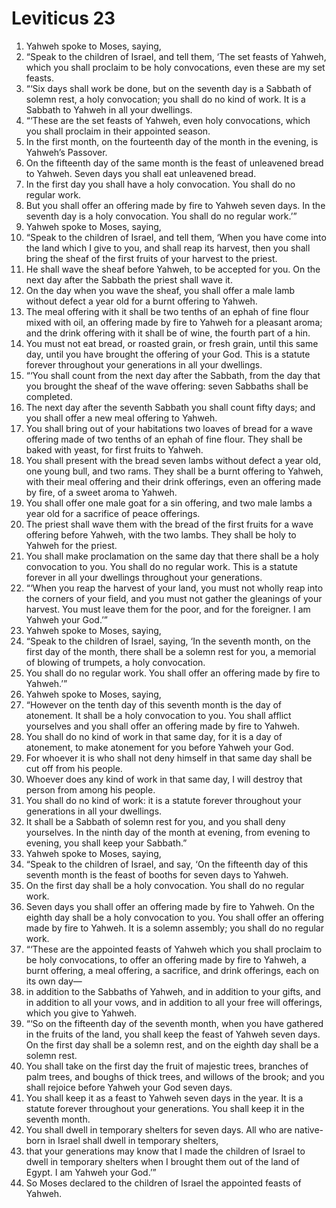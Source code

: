 ﻿
# Leviticus 23
1. Yahweh spoke to Moses, saying, 
2. “Speak to the children of Israel, and tell them, ‘The set feasts of Yahweh, which you shall proclaim to be holy convocations, even these are my set feasts. 
3. “‘Six days shall work be done, but on the seventh day is a Sabbath of solemn rest, a holy convocation; you shall do no kind of work. It is a Sabbath to Yahweh in all your dwellings. 
4. “‘These are the set feasts of Yahweh, even holy convocations, which you shall proclaim in their appointed season. 
5. In the first month, on the fourteenth day of the month in the evening, is Yahweh’s Passover. 
6. On the fifteenth day of the same month is the feast of unleavened bread to Yahweh. Seven days you shall eat unleavened bread. 
7. In the first day you shall have a holy convocation. You shall do no regular work. 
8. But you shall offer an offering made by fire to Yahweh seven days. In the seventh day is a holy convocation. You shall do no regular work.’” 
9. Yahweh spoke to Moses, saying, 
10. “Speak to the children of Israel, and tell them, ‘When you have come into the land which I give to you, and shall reap its harvest, then you shall bring the sheaf of the first fruits of your harvest to the priest. 
11. He shall wave the sheaf before Yahweh, to be accepted for you. On the next day after the Sabbath the priest shall wave it. 
12. On the day when you wave the sheaf, you shall offer a male lamb without defect a year old for a burnt offering to Yahweh. 
13. The meal offering with it shall be two tenths of an ephah of fine flour mixed with oil, an offering made by fire to Yahweh for a pleasant aroma; and the drink offering with it shall be of wine, the fourth part of a hin. 
14. You must not eat bread, or roasted grain, or fresh grain, until this same day, until you have brought the offering of your God. This is a statute forever throughout your generations in all your dwellings. 
15. “‘You shall count from the next day after the Sabbath, from the day that you brought the sheaf of the wave offering: seven Sabbaths shall be completed. 
16. The next day after the seventh Sabbath you shall count fifty days; and you shall offer a new meal offering to Yahweh. 
17. You shall bring out of your habitations two loaves of bread for a wave offering made of two tenths of an ephah of fine flour. They shall be baked with yeast, for first fruits to Yahweh. 
18. You shall present with the bread seven lambs without defect a year old, one young bull, and two rams. They shall be a burnt offering to Yahweh, with their meal offering and their drink offerings, even an offering made by fire, of a sweet aroma to Yahweh. 
19. You shall offer one male goat for a sin offering, and two male lambs a year old for a sacrifice of peace offerings. 
20. The priest shall wave them with the bread of the first fruits for a wave offering before Yahweh, with the two lambs. They shall be holy to Yahweh for the priest. 
21. You shall make proclamation on the same day that there shall be a holy convocation to you. You shall do no regular work. This is a statute forever in all your dwellings throughout your generations. 
22. “‘When you reap the harvest of your land, you must not wholly reap into the corners of your field, and you must not gather the gleanings of your harvest. You must leave them for the poor, and for the foreigner. I am Yahweh your God.’” 
23. Yahweh spoke to Moses, saying, 
24. “Speak to the children of Israel, saying, ‘In the seventh month, on the first day of the month, there shall be a solemn rest for you, a memorial of blowing of trumpets, a holy convocation. 
25. You shall do no regular work. You shall offer an offering made by fire to Yahweh.’” 
26. Yahweh spoke to Moses, saying, 
27. “However on the tenth day of this seventh month is the day of atonement. It shall be a holy convocation to you. You shall afflict yourselves and you shall offer an offering made by fire to Yahweh. 
28. You shall do no kind of work in that same day, for it is a day of atonement, to make atonement for you before Yahweh your God. 
29. For whoever it is who shall not deny himself in that same day shall be cut off from his people. 
30. Whoever does any kind of work in that same day, I will destroy that person from among his people. 
31. You shall do no kind of work: it is a statute forever throughout your generations in all your dwellings. 
32. It shall be a Sabbath of solemn rest for you, and you shall deny yourselves. In the ninth day of the month at evening, from evening to evening, you shall keep your Sabbath.” 
33. Yahweh spoke to Moses, saying, 
34. “Speak to the children of Israel, and say, ‘On the fifteenth day of this seventh month is the feast of booths for seven days to Yahweh. 
35. On the first day shall be a holy convocation. You shall do no regular work. 
36. Seven days you shall offer an offering made by fire to Yahweh. On the eighth day shall be a holy convocation to you. You shall offer an offering made by fire to Yahweh. It is a solemn assembly; you shall do no regular work. 
37. “‘These are the appointed feasts of Yahweh which you shall proclaim to be holy convocations, to offer an offering made by fire to Yahweh, a burnt offering, a meal offering, a sacrifice, and drink offerings, each on its own day— 
38. in addition to the Sabbaths of Yahweh, and in addition to your gifts, and in addition to all your vows, and in addition to all your free will offerings, which you give to Yahweh. 
39. “‘So on the fifteenth day of the seventh month, when you have gathered in the fruits of the land, you shall keep the feast of Yahweh seven days. On the first day shall be a solemn rest, and on the eighth day shall be a solemn rest. 
40. You shall take on the first day the fruit of majestic trees, branches of palm trees, and boughs of thick trees, and willows of the brook; and you shall rejoice before Yahweh your God seven days. 
41. You shall keep it as a feast to Yahweh seven days in the year. It is a statute forever throughout your generations. You shall keep it in the seventh month. 
42. You shall dwell in temporary shelters for seven days. All who are native-born in Israel shall dwell in temporary shelters, 
43. that your generations may know that I made the children of Israel to dwell in temporary shelters when I brought them out of the land of Egypt. I am Yahweh your God.’” 
44. So Moses declared to the children of Israel the appointed feasts of Yahweh. 
